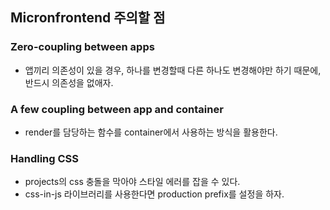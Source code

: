 ## Micronfrontend 주의할 점

### Zero-coupling between apps

- 앱끼리 의존성이 있을 경우, 하나를 변경할때 다른 하나도 변경해야만 하기 때문에, 반드시 의존성을 없애자.

### A few coupling between app and container

- render를 담당하는 함수를 container에서 사용하는 방식을 활용한다.

### Handling CSS

- projects의 css 충돌을 막아야 스타일 에러를 잡을 수 있다.
- css-in-js 라이브러리를 사용한다면 production prefix를 설정을 하자.

